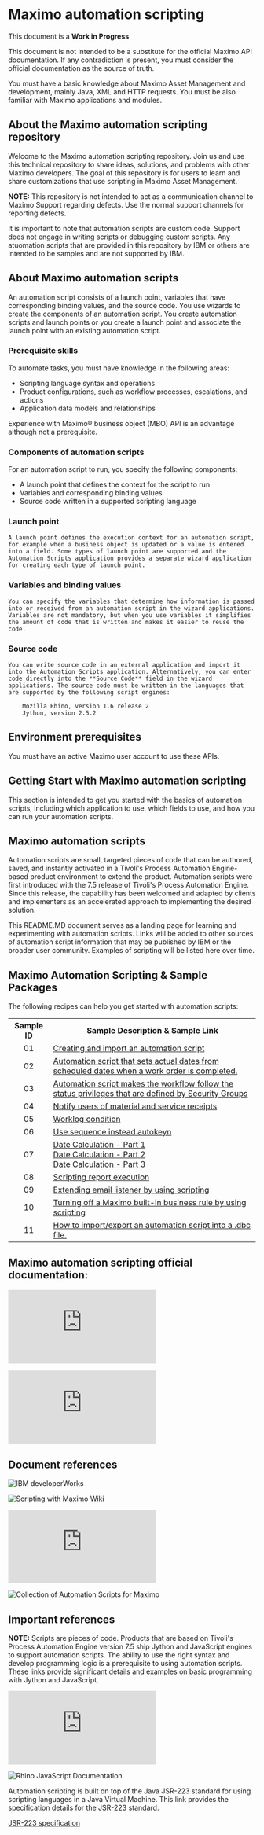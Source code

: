 # Maximo automation scripting 

This document is a **Work in Progress**

This document is not intended to be a substitute for the official Maximo API documentation. If any contradiction is present, you must consider the official documentation as the source of truth.

You must have a basic knowledge about Maximo Asset Management and development, mainly Java, XML and HTTP requests. You must be also familiar with Maximo applications and modules. 

## About the Maximo automation scripting repository

Welcome to the Maximo automation scripting repository. Join us and use this technical repository to share ideas, solutions, and problems with other Maximo developers. The goal of this repository is for users to learn and share customizations that use scripting in Maximo Asset Management.
 
<face color=RED><b>NOTE:</b> This repository is not intended to act as a communication channel to Maximo Support regarding defects. Use the normal support channels for reporting defects.</face>

It is important to note that automation scripts are custom code. Support does not engage in writing scripts or debugging custom scripts. Any atuomation scripts that are provided in this repository by IBM or others are intended to be samples and are not supported by IBM.

## About Maximo automation scripts

An automation script consists of a launch point, variables that have corresponding binding values, and the source code. You use wizards to create the components of an automation script. You create automation scripts and launch points or you create a launch point and associate the launch point with an existing automation script.

### Prerequisite skills

To automate tasks, you must have knowledge in the following areas:

* Scripting language syntax and operations
* Product configurations, such as workflow processes, escalations, and actions
* Application data models and relationships

Experience with Maximo® business object (MBO) API is an advantage although not a prerequisite.

### Components of automation scripts

For an automation script to run, you specify the following components:

* A launch point that defines the context for the script to run
* Variables and corresponding binding values
* Source code written in a supported scripting language

### Launch point
    
    A launch point defines the execution context for an automation script, for example when a business object is updated or a value is entered into a field. Some types of launch point are supported and the Automation Scripts application provides a separate wizard application for creating each type of launch point.

### Variables and binding values
    
    You can specify the variables that determine how information is passed into or received from an automation script in the wizard applications. Variables are not mandatory, but when you use variables it simplifies the amount of code that is written and makes it easier to reuse the code.

### Source code
    
    You can write source code in an external application and import it into the Automation Scripts application. Alternatively, you can enter code directly into the **Source Code** field in the wizard applications. The source code must be written in the languages that are supported by the following script engines:

        Mozilla Rhino, version 1.6 release 2
        Jython, version 2.5.2


## Environment prerequisites

You must have an active Maximo user account to use these APIs.

## Getting Start with Maximo automation scripting

This section is intended to get you started with the basics of automation scripts, including which application to use, which fields to use,  and how you can run your automation scripts. 

## Maximo automation scripts 
    
Automation scripts are small, targeted pieces of code that can be authored, saved, and instantly activated in a Tivoli's Process Automation Engine-based product environment to extend the product. Automation scripts were first introduced with the 7.5 release of Tivoli's Process Automation Engine. Since this release, the capability has been welcomed and adapted by clients and implementers as an accelerated approach to implementing the desired solution.

This README.MD document serves as a landing page for learning and experimenting with automation scripts. Links will be added to other sources of automation script information that may be published by IBM or the broader user community. Examples of scripting will be listed here over time.

## Maximo Automation Scripting & Sample Packages

The following recipes can help you get started with automation scripts: 

<table>
    <tr>
        <th>Sample ID</th>
        <th>Sample Description & Sample Link</th>
    </tr>
    <tr>
        <td align='center'>01</td>
        <td align='left'>
        <a href="samples/AS10_creatingAS.md">Creating and import an automation script</a>
        </td>
    </tr>
    <tr>
        <td align='center'>02</td>
        <td align='left'>
        <a href="samples/AS01_scheduleDates.md">Automation script that sets actual dates from scheduled dates when a work order is completed.</a>
        </td>
    </tr>
    <tr>
        <td align='center'>03</td>
        <td align='left'>
        <a href="samples/AS02_makeWorkFlow.md">Automation script makes the workflow follow the status privileges that are defined by Security Groups</a>
        </td>
    </tr>
    <tr>
        <td align='center'>04</td>
        <td align='left'>
        <a href="samples/AS03_notifyUsers.md">Notify users of material and service receipts</a>
        </td>
    </tr>
    <tr>
        <td align='center'>05</td>
        <td align='left'>
        <a href="samples/AS04_workflowcondition.md">Worklog condition</a>
        </td>
    </tr>
    <tr>
        <td align='center'>06</td>
        <td align='left'>
        <a href="samples/AS05_useSequence.md">Use sequence instead autokeyn</a>
        </td>
    </tr>
    <tr>
        <td align='center'>07</td>
        <td align='left'>
            <a href="samples/AS06_dateCalculationP1.md">Date Calculation - Part 1</a>
            <br>
            <a href="samples/AS06_dateCalculationP2.md">Date Calculation - Part 2</a>
            <br>
            <a href="samples/AS06_dateCalculationP3.md">Date Calculation - Part 3</a>
            </td>
    </tr>
    <tr>
        <td align='center'>08</td>
        <td align='left'>
        <a href="samples/AS07_executeReport.md">Scripting report execution</a>
        </td>
    </tr>
    <tr>
        <td align='center'>09</td>
        <td align='left'>
        <a href="samples/AS08_emailListener.md">Extending email listener by using scripting</a>
        </td>
    <tr/>
     <tr>
        <td align='center'>10</td>
        <td align='left'>
        <a href="samples/AS09_businessRule.md">Turning off a Maximo built-in business rule by using scripting</a>
        </td>
    <tr/>
     <tr>
        <td align='center'>11</td>
        <td align='left'>
        <a href="samples/AS11_importExportScripts.md">How to import/export an automation script into a .dbc file.</a>
        </td>
    <tr/>
    </table>

## Maximo automation scripting official documentation: 

![Official Documentation - Maximo Automation Scripting 7.5](https://www.ibm.com/support/knowledgecenter/SSLKT6_7.5.0.5/com.ibm.mbs.doc/autoscript/t_ctr_automate_routine_app_tasks.html)

![Official Documentation - Maximo Automation Scripting 7.6](https://www.ibm.com/support/knowledgecenter/SSLKT6_7.6.0/com.ibm.mbs.doc/autoscript/t_ctr_automate_routine_app_tasks.html)    

## Document references 

![IBM developerWorks](https://www.ibm.com/developerworks/community/wikis/home?lang=en#!/wiki/IBM%20Maximo%20Asset%20Management/page/Customizing%20with%20automation%20scripts)

![Scripting with Maximo Wiki](https://www.ibm.com/developerworks/community/blogs/a9ba1efe-b731-4317-9724-a181d6155e3a/entry/scripting_with_maximo6?lang=en)

![Scripting with Maximo.pdf](https://www.ibm.com/developerworks/community/forums/ajax/download/77777777-0000-0000-0000-000014772567/b8ec7d85-6a8d-4e25-bb89-d729c3322406/attachment_14772567_Scripting_with_Maximo.pdf)

![Collection of Automation Scripts for Maximo](https://www.ibm.com/developerworks/community/blogs/a9ba1efe-b731-4317-9724-a181d6155e3a/entry/My_Collection_of_Automation_Scripts?lang=en)
## Important references

<b>NOTE:</b> Scripts are pieces of code. Products that are based on Tivoli's Process Automation Engine version 7.5 ship Jython and JavaScript engines to support automation scripts. The ability to use the right syntax and develop programming logic is a prerequisite to using automation scripts. These links provide significant details and examples on basic programming with Jython and JavaScript.

![Jython Tutorial](http://www.jython.org/docs/tutorial/indexprogress.html)

![Rhino JavaScript Documentation](https://developer.mozilla.org/en-US/docs/Rhino_documentation)

Automation scripting is built on top of the Java JSR-223 standard for using scripting languages in a Java Virtual Machine. This link provides the specification details for the JSR-223 standard.

[JSR-223 specification](https://jcp.org/en/jsr/detail?id=223)
